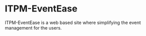 # ITPM-EventEase
ITPM-EventEase is a web based site where simplifying the event management for the users.

